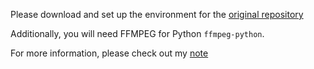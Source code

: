 Please download and set up the environment for the [original repository](https://github.com/xinntao/Real-ESRGAN)

Additionally, you will need FFMPEG for Python `ffmpeg-python`.

For more information, please check out my [note](https://hackmd.io/@Erebustsai/rytfdS2Lgl)
